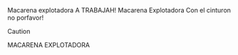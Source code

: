 Macarena explotadora
A TRABAJAH!
Macarena Explotadora
Con el cinturon no porfavor!
> [!CAUTION]
> MACARENA EXPLOTADORA
